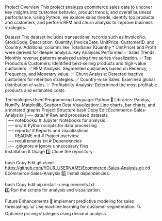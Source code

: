 Project Overview
This project analyzes ecommerce sales data to uncover key insights into customer behavior, product trends, and overall business performance. Using Python, we explore sales trends, identify top products and customers, and perform RFM and churn analysis to improve business strategies.

Dataset
The dataset includes transactional records such as InvoiceNo, StockCode, Description, Quantity, InvoiceDate, UnitPrice, CustomerID, and Country.
Additional columns like TotalSales (Quantity * UnitPrice) and Profit were derived for deeper analysis.
Key Analyses Performed
✅ Sales Trends: Monthly revenue patterns analyzed using time series visualization.
✅ Top Products & Customers: Identified best-selling products and high-value customers.
✅ RFM Analysis: Segmented customers based on Recency, Frequency, and Monetary value.
✅ Churn Analysis: Detected inactive customers for retention strategies.
✅ Country-wise Sales: Examined global distribution of sales.
✅ Profitability Analysis: Determined the most profitable products and estimated costs.

Technologies Used
Programming Language: Python 🐍
Libraries: Pandas, NumPy, Matplotlib, Seaborn
Data Visualization: Line charts, bar charts, and annotated graphs
Project Structure
bash
Copy
Edit
Ecommerce-Sales-Analysis/
│── data/                     # Raw and processed datasets  
│── notebooks/                 # Jupyter Notebooks for analysis  
│── src/                       # Python scripts for data processing  
│── reports/                   # Reports and visualizations  
│── README.md                  # Project overview  
│── requirements.txt           # Dependencies  
│── .gitignore                 # Ignore unnecessary files  
Installation & Usage
1️⃣ Clone the repository:

bash
Copy
Edit
git clone [https://github.com/YOUR_USERNAME/Ecommerce-Sales-Analysis.git  ](https://github.com/Mayankraj6/Ecommerce-Sales-Analysis/edit/main/README.md)
cd Ecommerce-Sales-Analysis
2️⃣ Install dependencies:

bash
Copy
Edit
pip install -r requirements.txt  
3️⃣ Run the scripts for analysis and visualization.

Future Enhancements
🚀 Implement predictive modeling for sales forecasting.
📊 Use machine learning for customer segmentation.
🔍 Optimize pricing strategies using demand analysis.

